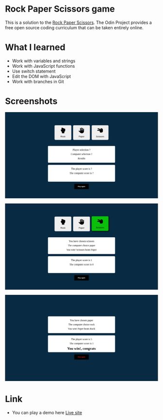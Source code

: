 # Rock Paper Scissors game

This is a solution to the  [Rock Paper Scissors](https://www.theodinproject.com/lessons/foundations-rock-paper-scissors). The Odin Project provides a free open source coding curriculum that can be taken entirely online.

# What I learned

- Work with variables and strings
- Work with JavaScript functions
- Use switch statement
- Edit the DOM with JavaScript
- Work with branches in Git

# Screenshots

![](images/screenshot.webp)

![](images/active-state.webp)

![](images/screenshot-1.webp)

# Link

- You can play a demo here [Live site](https://agusscript.github.io/Rock-Paper-Scissors/)



